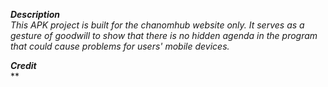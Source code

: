 ***Description***
<br>
*This APK project is built for the chanomhub website only. It serves as a gesture of goodwill to show that there is no hidden agenda in the program that could cause problems for users' mobile devices.*
<br>

***Credit***
<br>
**
